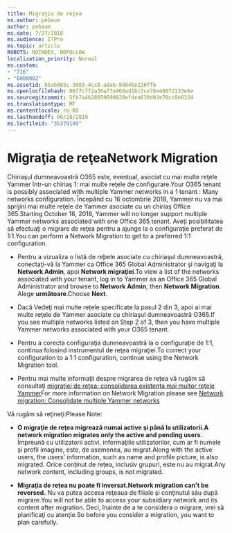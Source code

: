 ```yaml
---
title: Migraţia de reţea
ms.author: pebaum
author: pebaum
ms.date: 7/27/2018
ms.audience: ITPro
ms.topic: article
ROBOTS: NOINDEX, NOFOLLOW
localization_priority: Normal
ms.custom:
- "716"
- "6000002"
ms.assetid: b5ab885c-3803-4cc8-adab-94848e226ffb
ms.openlocfilehash: 08f7c7f2a36a77e460ad1bc2ce78e40072133e6e
ms.sourcegitcommit: 5fb7a4b28859690020efdea630d03e70cc0e6334
ms.translationtype: MT
ms.contentlocale: ro-RO
ms.lasthandoff: 06/28/2019
ms.locfileid: "35379149"
---
```

# <a name="network-migration"></a><span data-ttu-id="6d36a-102">Migraţia de reţea</span><span class="sxs-lookup"><span data-stu-id="6d36a-102">Network Migration</span></span>

<span data-ttu-id="6d36a-103">Chiriaşul dumneavoastră O365 este, eventual, asociat cu mai multe reţele Yammer într-un chiriaş 1: mai multe reţele de configurare.</span><span class="sxs-lookup"><span data-stu-id="6d36a-103">Your O365 tenant is possibly associated with multiple Yammer networks in a 1 tenant : Many networks configuration.</span></span> <span data-ttu-id="6d36a-104">Începând cu 16 octombrie 2018, Yammer nu va mai sprijini mai multe reţele de Yammer asociate cu un chiriaş Office 365.</span><span class="sxs-lookup"><span data-stu-id="6d36a-104">Starting October 16, 2018, Yammer will no longer support multiple Yammer networks associated with one Office 365 tenant.</span></span> <span data-ttu-id="6d36a-105">Aveţi posibilitatea să efectuaţi o migrare de reţea pentru a ajunge la o configuraţie preferat de 1:1.</span><span class="sxs-lookup"><span data-stu-id="6d36a-105">You can perform a Network Migration to get to a preferred 1:1 configuration.</span></span>
  
- <span data-ttu-id="6d36a-106">Pentru a vizualiza o listã de reþele asociate cu chiriaşul dumneavoastră, conectaţi-vă la Yammer ca Office 365 Global Administrator şi navigaţi la **Network Admin**, apoi **Network migraţiei**.</span><span class="sxs-lookup"><span data-stu-id="6d36a-106">To view a list of the networks associated with your tenant, log in to Yammer as an Office 365 Global Administrator and browse to **Network Admin**, then **Network Migration**.</span></span> <span data-ttu-id="6d36a-107">Alege **următoare**.</span><span class="sxs-lookup"><span data-stu-id="6d36a-107">Choose **Next**.</span></span>

- <span data-ttu-id="6d36a-108">Dacă Vedeţi mai multe rețele specificate la pasul 2 din 3, apoi ai mai multe reţele de Yammer asociate cu chiriaşul dumneavoastră O365.</span><span class="sxs-lookup"><span data-stu-id="6d36a-108">If you see multiple networks listed on Step 2 of 3, then you have multiple Yammer networks associated with your O365 tenant.</span></span>

- <span data-ttu-id="6d36a-109">Pentru a corecta configuraţia dumneavoastră la o configurație de 1:1, continua folosind instrumentul de reţea migraţiei.</span><span class="sxs-lookup"><span data-stu-id="6d36a-109">To correct your configuration to a 1:1 configuration, continue using the Network Migration tool.</span></span>

- <span data-ttu-id="6d36a-110">Pentru mai multe informaţii despre migrarea de reţea vă rugăm să consultaţi [migraţiei de reţea: consolidarea existenţa mai multor reţele Yammer](https://support.office.com/article/a22c1b20-9231-4ce2-a916-392b1056d002)</span><span class="sxs-lookup"><span data-stu-id="6d36a-110">For more information on Network Migration please see [Network migration: Consolidate multiple Yammer networks](https://support.office.com/article/a22c1b20-9231-4ce2-a916-392b1056d002)</span></span>

<span data-ttu-id="6d36a-111">Vă rugăm să reţineţi:</span><span class="sxs-lookup"><span data-stu-id="6d36a-111">Please Note:</span></span>
  
- <span data-ttu-id="6d36a-112">**O migraţie de reţea migrează numai active şi până la utilizatorii.**</span><span class="sxs-lookup"><span data-stu-id="6d36a-112">**A network migration migrates only the active and pending users.**</span></span> <span data-ttu-id="6d36a-113">Împreună cu utilizatorii activi, informaţiile utilizatorilor, cum ar fi numele şi profil imagine, este, de asemenea, au migrat.</span><span class="sxs-lookup"><span data-stu-id="6d36a-113">Along with the active users, the users' information, such as name and profile picture, is also migrated.</span></span> <span data-ttu-id="6d36a-114">Orice conţinut de reţea, inclusiv grupuri, este nu au migrat.</span><span class="sxs-lookup"><span data-stu-id="6d36a-114">Any network content, including groups, is not migrated.</span></span>

- <span data-ttu-id="6d36a-115">**Migraţia de reţea nu poate fi inversat.**</span><span class="sxs-lookup"><span data-stu-id="6d36a-115">**Network migration can't be reversed.**</span></span> <span data-ttu-id="6d36a-116">Nu va putea accesa reţeaua de filiale şi conţinutul său după migrare.</span><span class="sxs-lookup"><span data-stu-id="6d36a-116">You will not be able to access your subsidiary network and its content after migration.</span></span> <span data-ttu-id="6d36a-117">Deci, înainte de a te considera o migrare, vrei să planificaţi cu atenţie.</span><span class="sxs-lookup"><span data-stu-id="6d36a-117">So before you consider a migration, you want to plan carefully.</span></span>
